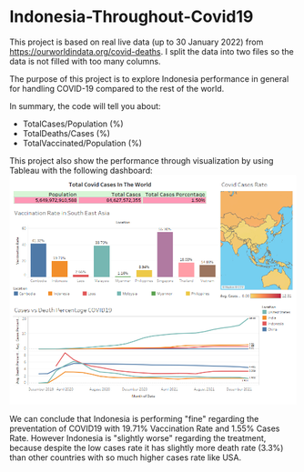 # Indonesia-Throughout-Covid19

This project is based on real live data (up to 30 January 2022) from https://ourworldindata.org/covid-deaths.
I split the data into two files so the data is not filled with too many columns.

The purpose of this project is to explore Indonesia performance in general for handling COVID-19 compared to the rest of the world.

In summary, the code will tell you about:
- TotalCases/Population (%)
- TotalDeaths/Cases (%)
- TotalVaccinated/Population (%)

This project also show the performance through visualization by using Tableau with the following dashboard:
![This is an image](https://github.com/salmanzf/Indonesia-Throughout-Covid19/blob/main/Dashboard%20Covid.png)

We can conclude that Indonesia is performing "fine" regarding the preventation of COVID19 with 19.71% Vaccination Rate and 1.55% Cases Rate. However Indonesia is "slightly worse" regarding the treatment, because despite the low cases rate it has slightly more death rate (3.3%) than other countries with so much higher cases rate like USA.
